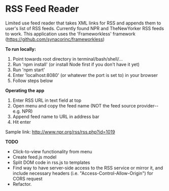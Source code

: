 RSS Feed Reader
================

Limited use feed reader that takes XML links for RSS and appends them to user's list of RSS feeds. 
Currently found NPR and TheNewYorker RSS feeds to work. This application uses the 'Frameworkless' framework (https://github.com/synacorinc/frameworkless)

**To run locally:**
1. Point towards root directory in terminal/bash/shell/...
2. Run 'npm install' (or install Node first if you don't have it yet)
3. Run 'npm start'
4. Enter 'localhost:8080' (or whatever the port is set to) in your browser
5. Follow steps below

**Operating the app**
1. Enter RSS URL in text field at top
2. Open menu and copy the feed name (NOT the feed source provider--e.g. NPR)
3. Append feed name to URL in address bar
4. Hit enter

Sample link: http://www.npr.org/rss/rss.php?id=1019

**TODO**
- Click-to-view functionality from menu
- Create feed.js model
- Split DOM code in rss.js to templates
- Find way to have server-side access to the RSS service or mirror it, and include necessary headers (i.e. "Access-Control-Allow-Origin") for CORS request
- Refactor.
